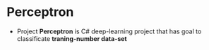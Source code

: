 # Perceptron

- Project **Perceptron** is C# deep-learning project that has goal to classificate **traning-number data-set** 
